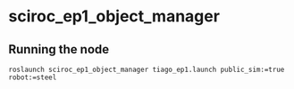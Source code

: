 # sciroc_ep1_object_manager


## Running the node
 `roslaunch sciroc_ep1_object_manager tiago_ep1.launch public_sim:=true robot:=steel` 


